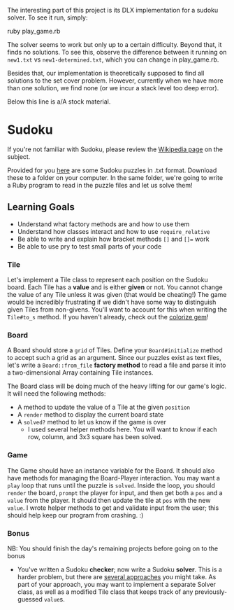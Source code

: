 The interesting part of this project is its DLX implementation for a sudoku solver. To see it run, simply:

  ruby play_game.rb

The solver seems to work but only up to a certain difficulty. Beyond that, it finds no solutions. To see this, observe the difference between it running on `new1.txt` vs `new1-determined.txt`, which you can change in play_game.rb.

Besides that, our implementation is theoretically supposed to find all solutions to the set cover problem. However, currently when we have more than one solution, we find none (or we incur a stack level too deep error).



Below this line is a/A stock material.

# Sudoku

If you're not familiar with Sudoku, please review the [Wikipedia
page][sudoku-wiki] on the subject.

Provided for you [here][puzzles-zip] are some Sudoku puzzles in .txt
format. Download these to a folder on your computer. In the same folder,
we're going to write a Ruby program to read in the puzzle files and let
us solve them!

[sudoku-wiki]: https://en.wikipedia.org/wiki/Sudoku
[puzzles-zip]: https://assets.aaonline.io/fullstack/ruby/projects/sudoku/puzzles.zip

## Learning Goals

* Understand what factory methods are and how to use them
* Understand how classes interact and how to use `require_relative`
* Be able to write and explain how bracket methods `[]` and `[]=` work
* Be able to use pry to test small parts of your code

### Tile

Let's implement a Tile class to represent each position on the Sudoku
board. Each Tile has a **value** and is either **given** or not. You cannot
change the value of any Tile unless it was given (that would be
cheating!) The game would be incredibly frustrating if we didn't have
some way to distinguish given Tiles from non-givens. You'll want to
account for this when writing the `Tile#to_s` method. If you haven't
already, check out the [colorize gem][colorize]!

[colorize]: https://github.com/fazibear/colorize

### Board

A Board should store a `grid` of Tiles. Define your `Board#initialize`
method to accept such a grid as an argument. Since our puzzles exist as
text files, let's write a `Board::from_file` **factory method** to read
a file and parse it into a two-dimensional Array containing Tile
instances.

The Board class will be doing much of the heavy lifting for our game's
logic. It will need the following methods:

- A method to update the value of a Tile at the given `position`
- A `render` method to display the current board state
- A `solved?` method to let us know if the game is over
  - I used several helper methods here. You will want to know if each
    row, column, and 3x3 square has been solved.

### Game

The Game should have an instance variable for the Board. It should also
have methods for managing the Board-Player interaction. You may want a
`play` loop that runs until the puzzle is `solved`. Inside the loop, you
should `render` the board, `prompt` the player for input, and then get
both a `pos` and a `value` from the player. It should then update the
tile at `pos` with the new `value`. I wrote helper methods to get and
validate input from the user; this should help keep our program from
crashing. :)

### Bonus
NB: You should finish the day's remaining projects before going on to the bonus

- You've written a Sudoku **checker**; now write a Sudoku **solver**.
  This is a harder problem, but there are [several
  approaches][solver-algorithms] you might take. As part of your
  approach, you may want to implement a separate Solver class, as well
  as a modified Tile class that keeps track of any previously-guessed
  `value`s.

[solver-algorithms]: https://en.wikipedia.org/wiki/Sudoku_solving_algorithms
